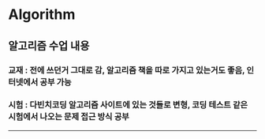 # Algorithm

## 알고리즘 수업 내용

### 교재 : 전에 쓰던거 그대로 감, 알고리즘 책을 따로 가지고 있는거도 좋음, 인터넷에서 공부 가능

### 시험 : 다빈치코딩 알고리즘 사이트에 있는 것들로 변형, 코딩 테스트 같은 시험에서 나오는 문제 접근 방식 공부

---


